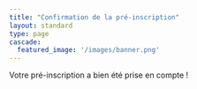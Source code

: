 ```yaml
---
title: "Confirmation de la pré-inscription"
layout: standard
type: page
cascade:
  featured_image: '/images/banner.png'
---
```


Votre pré-inscription a bien été prise en compte ! 